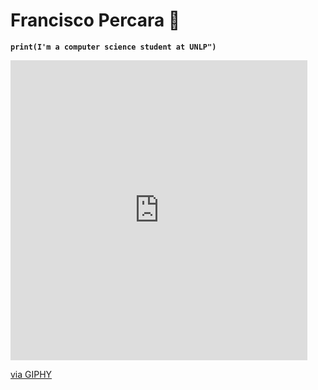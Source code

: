 # Francisco Percara :muscle:

**`print(I'm a computer science student at UNLP")`**

<iframe src="https://giphy.com/embed/1kkxWqT5nvLXupUTwK" width="475" height="480" frameBorder="0" class="giphy-embed" allowFullScreen></iframe><p><a href="https://giphy.com/gifs/youtube-best-seriously-1kkxWqT5nvLXupUTwK">via GIPHY</a></p>
<!--
**Kelisei/Kelisei** is a ✨ _special_ ✨ repository because its `README.md` (this file) appears on your GitHub profile.

Here are some ideas to get you started:

- 🔭 I’m currently working on ...
- 🌱 I’m currently learning ...
- 👯 I’m looking to collaborate on ...
- 🤔 I’m looking for help with ...
- 💬 Ask me about ...
- 📫 How to reach me: ...
- 😄 Pronouns: ...
- ⚡ Fun fact: ...
-->
